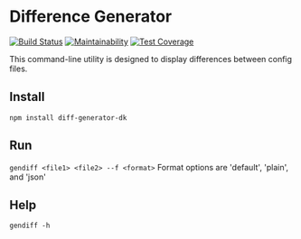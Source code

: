 # Difference Generator

 [![Build Status](https://travis-ci.org/d3mash/project-lvl2-s273.svg?branch=master)](https://travis-ci.org/d3mash/project-lvl2-s273)
 [![Maintainability](https://api.codeclimate.com/v1/badges/c7026c00c3cc8d3704ed/maintainability)](https://codeclimate.com/github/d3mash/project-lvl2-s273/maintainability)
 [![Test Coverage](https://api.codeclimate.com/v1/badges/c7026c00c3cc8d3704ed/test_coverage)](https://codeclimate.com/github/d3mash/project-lvl2-s273/test_coverage)

This command-line utility is designed to display differences between config files.
## Install
`npm install diff-generator-dk`
## Run
`gendiff <file1> <file2> --f <format>`
Format options are 'default', 'plain', and 'json'
## Help
`gendiff -h`
